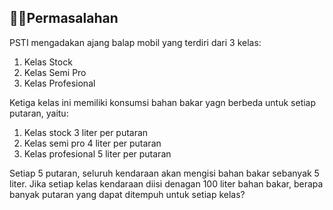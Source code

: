 ## ✍🏻Permasalahan 

PSTI mengadakan ajang balap mobil yang terdiri dari 3 kelas:
1.	Kelas Stock 
2.	Kelas Semi Pro 
3.	Kelas Profesional 

Ketiga kelas ini memiliki konsumsi bahan bakar yagn berbeda untuk setiap putaran, yaitu:
1.	Kelas stock 3 liter per putaran
2.	Kelas semi pro 4 liter per putaran
3.	Kelas profesional 5 liter per putaran

Setiap 5 putaran, seluruh kendaraan akan mengisi bahan bakar sebanyak 5 liter. 
Jika setiap kelas kendaraan diisi denagan 100 liter bahan bakar, berapa banyak putaran yang dapat ditempuh untuk setiap kelas?
